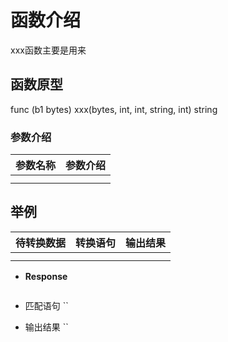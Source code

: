 # 函数介绍

xxx函数主要是用来

## 函数原型

func (b1 bytes) xxx(bytes, int, int, string, int) string

### 参数介绍

| 参数名称 | 参数介绍 |
|------|------|
|      |      |
|      |      |

## 举例


| 待转换数据 | 转换语句 | 输出结果 |
|-------|------|------|
|       |      |      |
|       |      |      |

- **Response**

  ```HTTP

  ```
- 匹配语句
  ``
- 输出结果
  ``
